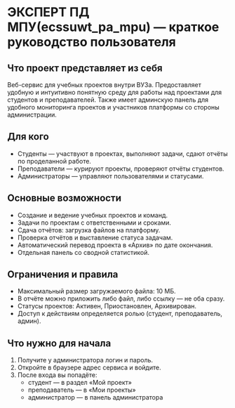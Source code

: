 # ЭКСПЕРТ ПД МПУ(ecssuwt_pa_mpu) — краткое руководство пользователя

## Что проект представляет из себя
Веб-сервис для учебных проектов внутри ВУЗа. Предоставляет удобную и интуитивно понятную среду для работы над проектами для студентов и преподавателей. Также имеет админскую панель для удобного мониторинга проектов и участников платформы со стороны администрации.

## Для кого
* Студенты — участвуют в проектах, выполняют задачи, сдают отчёты по проделанной работе.
* Преподаватели — курируют проекты, проверяют отчёты студентов.
* Администраторы — управляют пользователями и статусами.

## Основные возможности
* Создание и ведение учебных проектов и команд.
* Задачи по проектам с ответственными и сроками.
* Сдача отчётов: загрузка файлов на платформу.
* Проверка отчётов и выставление статуса задачам.
* Автоматический перевод проекта в «Архив» по дате окончания.
* Отдельная панель со сводной статистикой.

## Ограничения и правила
* Максимальный размер загружаемого файла: 10 МБ.
* В отчёте можно приложить либо файл, либо ссылку — не оба сразу.
* Статусы проектов: Активен, Приостановлен, Архивирован.
* Доступ к действиям определяется ролью (студент, преподаватель, админ).

## Что нужно для начала
1. Получите у администратора логин и пароль.
2. Откройте в браузере адрес сервиса и войдите.
3. После входа вы попадёте:
   * студент — в раздел «Мой проект»
   * преподаватель — в «Мои проекты»
   * администратор — в панель администратора
